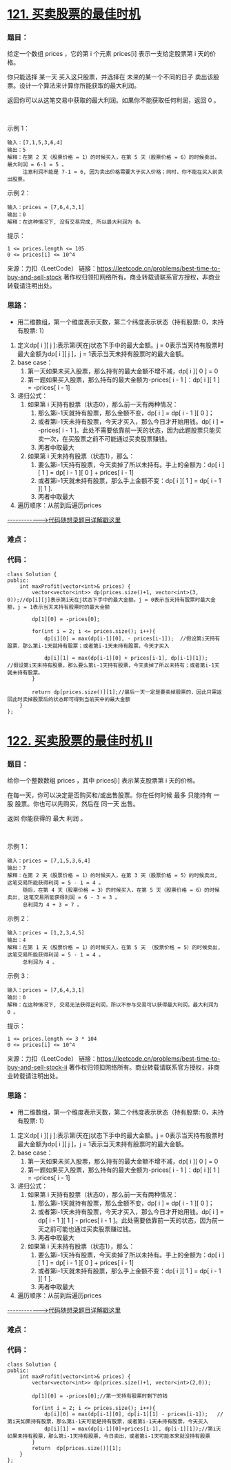 # [121. 买卖股票的最佳时机](https://leetcode.cn/problems/best-time-to-buy-and-sell-stock/)
### 题目：
给定一个数组 prices ，它的第 i 个元素 prices[i] 表示一支给定股票第 i 天的价格。

你只能选择 某一天 买入这只股票，并选择在 未来的某一个不同的日子 卖出该股票。设计一个算法来计算你所能获取的最大利润。

返回你可以从这笔交易中获取的最大利润。如果你不能获取任何利润，返回 0 。

 

示例 1：
```
输入：[7,1,5,3,6,4]
输出：5
解释：在第 2 天（股票价格 = 1）的时候买入，在第 5 天（股票价格 = 6）的时候卖出，最大利润 = 6-1 = 5 。
     注意利润不能是 7-1 = 6, 因为卖出价格需要大于买入价格；同时，你不能在买入前卖出股票。
```
示例 2：
```
输入：prices = [7,6,4,3,1]
输出：0
解释：在这种情况下, 没有交易完成, 所以最大利润为 0。
```

提示：
```
1 <= prices.length <= 105
0 <= prices[i] <= 10^4
```

来源：力扣（LeetCode）
链接：https://leetcode.cn/problems/best-time-to-buy-and-sell-stock
著作权归领扣网络所有。商业转载请联系官方授权，非商业转载请注明出处。

### 思路：
- 用二维数组，第一个维度表示天数，第二个纬度表示状态（持有股票: 0，未持有股票: 1）
1. 定义dp[ i ][ j ]:表示第i天在j状态下手中的最大金额。j = 0表示当天持有股票时最大金额为dp[ i ][ j ]，j = 1表示当天未持有股票时的最大金额。
2. base case：
   1. 第一天如果未买入股票，那么持有的最大金额不增不减，dp[ i ][ 0 ] = 0
   2. 第一题如果买入股票，那么持有的最大金额为-prices[ i - 1 ]：dp[ i ][ 1 ] = -prices[ i - 1]
3. 递归公式：
   1. 如果第 i 天持有股票（状态0），那么前一天有两种情况：
      1. 那么第i-1天就持有股票，那么金额不变，dp[ i ] = dp[ i - 1 ][ 0 ]；
      2. 或者第i-1天未持有股票，今天才买入，那么今日才开始用钱。dp[ i ] = -prices[ i - 1 ]。此处不需要依靠前一天的状态，因为此题股票只能买卖一次，在买股票之前不可能通过买卖股票赚钱。
      3. 两者中取最大
   2. 如果第 i 天未持有股票（状态1），那么：
      1. 要么第i-1天持有股票，今天卖掉了所以未持有。手上的金额为：dp[ i ][ 1 ] = dp[ i - 1 ][ 0 ] + prices[ i - 1]
      2. 或者第i-1天就未持有股票，那么手上金额不变：dp[ i ][ 1 ] = dp[ i - 1 ][ 1 ].
      3. 两者中取最大
4. 遍历顺序：从前到后遍历prices


[------------>代码随想录题目详解戳这里](https://programmercarl.com/0121.%E4%B9%B0%E5%8D%96%E8%82%A1%E7%A5%A8%E7%9A%84%E6%9C%80%E4%BD%B3%E6%97%B6%E6%9C%BA.html)
### 难点：


### 代码：  
```
class Solution {
public:
    int maxProfit(vector<int>& prices) {
        vector<vector<int>> dp(prices.size()+1, vector<int>(3, 0));//dp[i][j]表示第i天在j状态下手中的最大金额。j = 0表示当天持有股票时最大金额，j = 1表示当天未持有股票时的最大金额

        dp[1][0] = -prices[0];

        for(int i = 2; i <= prices.size(); i++){
            dp[i][0] = max(dp[i-1][0], - prices[i-1]);  //假设第i天持有股票，那么第i-1天就持有股票；或者第i-1天未持有股票，今天才买入

            dp[i][1] = max(dp[i-1][0] + prices[i-1], dp[i-1][1]);    //假设第i天未持有股票，那么要么第i-1天持有股票，今天卖掉了所以未持有；或者第i-1天就未持有股票。
        }
        
        return dp[prices.size()][1];//最后一天一定是要卖掉股票的，因此只需返回此时卖掉股票后的状态即可得到当前天中的最大金额
    }
};
```


# [122. 买卖股票的最佳时机 II](https://leetcode.cn/problems/best-time-to-buy-and-sell-stock-ii/)
### 题目：
给你一个整数数组 prices ，其中 prices[i] 表示某支股票第 i 天的价格。

在每一天，你可以决定是否购买和/或出售股票。你在任何时候 最多 只能持有 一股 股票。你也可以先购买，然后在 同一天 出售。

返回 你能获得的 最大 利润 。

 

示例 1：
```
输入：prices = [7,1,5,3,6,4]
输出：7
解释：在第 2 天（股票价格 = 1）的时候买入，在第 3 天（股票价格 = 5）的时候卖出, 这笔交易所能获得利润 = 5 - 1 = 4 。
     随后，在第 4 天（股票价格 = 3）的时候买入，在第 5 天（股票价格 = 6）的时候卖出, 这笔交易所能获得利润 = 6 - 3 = 3 。
     总利润为 4 + 3 = 7 。
```
示例 2：
```
输入：prices = [1,2,3,4,5]
输出：4
解释：在第 1 天（股票价格 = 1）的时候买入，在第 5 天 （股票价格 = 5）的时候卖出, 这笔交易所能获得利润 = 5 - 1 = 4 。
     总利润为 4 。
```
示例 3：
```
输入：prices = [7,6,4,3,1]
输出：0
解释：在这种情况下, 交易无法获得正利润，所以不参与交易可以获得最大利润，最大利润为 0 。
```

提示：
```
1 <= prices.length <= 3 * 104
0 <= prices[i] <= 10^4
```
来源：力扣（LeetCode）
链接：https://leetcode.cn/problems/best-time-to-buy-and-sell-stock-ii
著作权归领扣网络所有。商业转载请联系官方授权，非商业转载请注明出处。

### 思路：
- 用二维数组，第一个维度表示天数，第二个纬度表示状态（持有股票: 0，未持有股票: 1）
1. 定义dp[ i ][ j ]:表示第i天在j状态下手中的最大金额。j = 0表示当天持有股票时最大金额为dp[ i ][ j ]，j = 1表示当天未持有股票时的最大金额。
2. base case：
   1. 第一天如果未买入股票，那么持有的最大金额不增不减，dp[ i ][ 0 ] = 0
   2. 第一题如果买入股票，那么持有的最大金额为-prices[ i - 1 ]：dp[ i ][ 1 ] = -prices[ i - 1]
3. 递归公式：
   1. 如果第 i 天持有股票（状态0），那么前一天有两种情况：
      1. 那么第i-1天就持有股票，那么金额不变，dp[ i ] = dp[ i - 1 ][ 0 ]；
      2. 或者第i-1天未持有股票，今天才买入，那么今日才开始用钱。dp[ i ] = dp[ i - 1 ][ 1 ] - prices[ i - 1 ]。此处需要依靠前一天的状态，因为前一天之前可能也通过买卖股票赚过钱。
      3. 两者中取最大
   2. 如果第 i 天未持有股票（状态1），那么：
      1. 要么第i-1天持有股票，今天卖掉了所以未持有。手上的金额为：dp[ i ][ 1 ] = dp[ i - 1 ][ 0 ] + prices[ i - 1]
      2. 或者第i-1天就未持有股票，那么手上金额不变：dp[ i ][ 1 ] = dp[ i - 1 ][ 1 ].
      3. 两者中取最大
4. 遍历顺序：从前到后遍历prices

[------------>代码随想录题目详解戳这里](https://programmercarl.com/0122.%E4%B9%B0%E5%8D%96%E8%82%A1%E7%A5%A8%E7%9A%84%E6%9C%80%E4%BD%B3%E6%97%B6%E6%9C%BAII%EF%BC%88%E5%8A%A8%E6%80%81%E8%A7%84%E5%88%92%EF%BC%89.html)
### 难点：


### 代码：  
```
class Solution {
public:
    int maxProfit(vector<int>& prices) {
        vector<vector<int>> dp(prices.size()+1, vector<int>(2,0));

        dp[1][0] = -prices[0];//第一天持有股票时剩下的钱

        for(int i = 2; i <= prices.size(); i++){
            dp[i][0] = max(dp[i-1][0], dp[i-1][1] - prices[i-1]);   //第i天如果持有股票，那么第i-1天可能是持有股票，或者第i-1天未持有股票，今天买入
            dp[i][1] = max(dp[i-1][0]+prices[i-1], dp[i-1][1]);//第i天如果未持有股票，那么第i-1天持有股票，今日卖出，或者第i-1天可能本来就没持有股票
        }
        return  dp[prices.size()][1];
    }
};
```